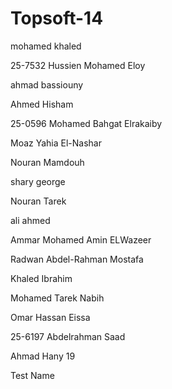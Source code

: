 Topsoft-14
==========
mohamed khaled

25-7532 Hussien Mohamed Eloy

ahmad bassiouny

Ahmed Hisham

25-0596 Mohamed Bahgat Elrakaiby

Moaz Yahia El-Nashar

Nouran Mamdouh 

shary george

Nouran Tarek 

ali ahmed

Ammar Mohamed Amin ELWazeer

Radwan Abdel-Rahman Mostafa

Khaled Ibrahim

Mohamed Tarek Nabih

Omar Hassan Eissa

25-6197 Abdelrahman Saad

Ahmad Hany 19

Test Name